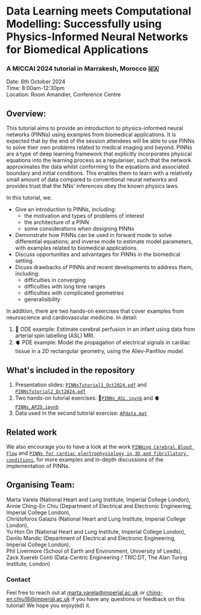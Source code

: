 # Data Learning meets Computational Modelling: Successfully using Physics-Informed Neural Networks for Biomedical Applications
### A MICCAI 2024 tutorial in Marrakesh, Morocco 🇲🇦 

Date: 6th October 2024 <br>
Time: 8:00am-12:30pm <br>
Location: Room Amandier, Conference Centre 

## Overview:
This tutorial aims to provide an introduction to physics-informed neural networks (PINNs) using examples from biomedical applications. It is expected that by the end of the session attendees will be able to use PINNs to solve their own problems related to medical imaging and beyond. PINNs are a type of deep learning framework that explicitly incorporates physical equations into the learning process as a regulariser, such that the network approximates the data whilst conforming to the equations and associated boundary and initial conditions. This enables them to learn with a relatively small amount of data compared to conventional neural networks and provides trust that the NNs' inferences obey the known physics laws. 

In this tutorial, we:
- Give an introduction to PINNs, including:  
  - the motivation and types of problems of interest
  - the architecture of a PINN
  - some considerations when designing PINNs
- Demonstrate how PINNs can be used in forward mode to solve differential equations; and inverse mode to estimate model parameters, with examples related to biomedical applications.
- Discuss opportunities and advantages for PINNs in the biomedical setting.
- Dicuss drawbacks of PINNs and recent developments to address them, including:
  - difficulties in converging
  - difficulties with long time ranges
  - difficulties with complicated geometries
  - generalisibility


In addition, there are two hands-on exercises that cover examples from neuroscience and cardiovascular medicine. In detail:
1. 🧠 ODE example: Estimate cerebral perfusion in an infant using data from arterial spin labelling (ASL) MRI.
2. 🫀 PDE example: Model the propagation of electrical signals in cardiac tissue in a 2D rectangular geometry, using the Aliev-Panfilov model.

## What's included in the repository
1. Presentation slides: [`PINNsTutorial1_Oct2024.pdf`](PINNsTutorial1_Oct2024.pdf) and [`PINNsTutorial2_Oct2024.pdf`](PINNsTutorial2_Oct2024.pdf)
2. Two hands-on tutorial exercises: 🧠[`PINNs_ASL.ipynb`](PINNs_ASL.ipynb) and 🫀[`PINNs_AP2D.ipynb`](PINNs_AP2D.ipynb)
3. Data used in the second tutorial exercise: [`APdata.mat`](APdata.mat)

## Related work
We also encourage you to have a look at the work [`PINNing Cerebral Blood Flow`](https://github.com/cgalaz01/supinn) and [`PINNs for cardiac electrophysiology in 3D and fibrillatory conditions`](https://arxiv.org/pdf/2409.12712), for more examples and in-depth discussions of the implementation of PINNs.

## Organising Team:
Marta Varela (National Heart and Lung Institute, Imperial College London), <br>
Annie Ching-En Chiu (Department of Electrical and Electronic Engineering, Imperial College London),<br>
Christoforos Galazis (National Heart and Lung Institute, Imperial College London), <br>
Yu Hon On (National Heart and Lung Institute, Imperial College London), <br>
Danilo Mandic (Department of Electrical and Electronic Engineering, Imperial College London), <br>
Phil Livermore (School of Earth and Environment, University of Leeds),<br>
Zack Xuereb Conti (Data-Centric Engineering / TRIC:DT, The Alan Turing Institute, London)

### Contact
Feel free to reach out at marta.varela@imperial.ac.uk or ching-en.chiu18@imperial.ac.uk if you have any questions or feedback on this tutorial! We hope you enjoy(ed) it.
